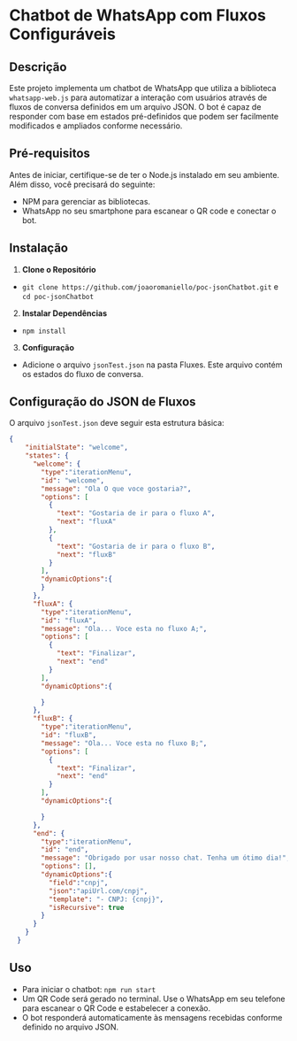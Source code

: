 # Chatbot de WhatsApp com Fluxos Configuráveis

## Descrição
Este projeto implementa um chatbot de WhatsApp que utiliza a biblioteca `whatsapp-web.js` para automatizar a interação com usuários através de fluxos de conversa definidos em um arquivo JSON. O bot é capaz de responder com base em estados pré-definidos que podem ser facilmente modificados e ampliados conforme necessário.

## Pré-requisitos
Antes de iniciar, certifique-se de ter o Node.js instalado em seu ambiente. Além disso, você precisará do seguinte:
- NPM  para gerenciar as bibliotecas.
- WhatsApp no seu smartphone para escanear o QR code e conectar o bot.

## Instalação
1. **Clone o Repositório**
- `git clone https://github.com/joaoromaniello/poc-jsonChatbot.git` e `cd poc-jsonChatbot`

2. **Instalar Dependências**
- `npm install`

3. **Configuração**
- Adicione o arquivo `jsonTest.json` na pasta Fluxes. Este arquivo contém os estados do fluxo de conversa.

## Configuração do JSON de Fluxos
O arquivo `jsonTest.json` deve seguir esta estrutura básica:
```json
{
    "initialState": "welcome",
    "states": {
      "welcome": {
        "type":"iterationMenu",
        "id": "welcome",
        "message": "Ola O que voce gostaria?",
        "options": [
          {
            "text": "Gostaria de ir para o fluxo A",
            "next": "fluxA"
          },
          {
            "text": "Gostaria de ir para o fluxo B",
            "next": "fluxB"
          }
        ],
        "dynamicOptions":{
        }
      },
      "fluxA": {
        "type":"iterationMenu",
        "id": "fluxA",
        "message": "Ola... Voce esta no fluxo A;",
        "options": [
          {
            "text": "Finalizar",
            "next": "end"
          }
        ],
        "dynamicOptions":{

        }
      },
      "fluxB": {
        "type":"iterationMenu",
        "id": "fluxB",
        "message": "Ola... Voce esta no fluxo B;",
        "options": [
          {
            "text": "Finalizar",
            "next": "end"
          }
        ],
        "dynamicOptions":{

        }
      },
      "end": {
        "type":"iterationMenu",
        "id": "end",
        "message": "Obrigado por usar nosso chat. Tenha um ótimo dia!",
        "options": [],
        "dynamicOptions":{
          "field":"cnpj",
          "json":"apiUrl.com/cnpj",
          "template": "- CNPJ: {cnpj}",
          "isRecursive": true
        }
      }
    }
  }


```

## **Uso**
- Para iniciar o chatbot:
  `npm run start`
- Um QR Code será gerado no terminal. Use o WhatsApp em seu telefone para escanear o QR Code e estabelecer a conexão.
- O bot responderá automaticamente às mensagens recebidas conforme definido no arquivo JSON.
